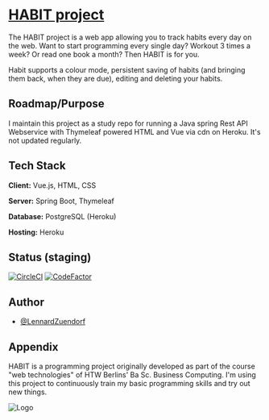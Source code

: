 # [HABIT project](https://habit-project.herokuapp.com/)

The HABIT project is a web app allowing you to track habits every day on the web.
Want to start programming every single day? Workout 3 times a week? Or read one book a month? Then HABIT is for you.

Habit supports a colour mode, persistent saving of habits (and bringing them back, when they are due), editing and deleting your habits.

## Roadmap/Purpose
I maintain this project as a study repo for running a Java spring Rest API Webservice with Thymeleaf powered HTML and Vue via cdn on Heroku. It's not updated regularly. 

## Tech Stack

**Client:** Vue.js, HTML, CSS

**Server:** Spring Boot, Thymeleaf

**Database:** PostgreSQL (Heroku)

**Hosting:** Heroku


## Status (staging)

[![CircleCI](https://circleci.com/gh/LennardZuendorf/project_habit.svg?style=shield)](https://circleci.com/gh/circleci/circleci-docs)
[![CodeFactor](https://www.codefactor.io/repository/github/lennardzuendorf/project_habit/badge)](https://www.codefactor.io/repository/github/lennardzuendorf/project_habit)

## Author

- [@LennardZuendorf](https://github.com/LennardZuendorf)


## Appendix


HABIT is a programming project originally developed as part of the course "web technologies" of HTW Berlins' Ba Sc. Business Computing. I'm using this project to continuously train my basic programming skills and try out new things. 

![Logo](https://raw.githubusercontent.com/LennardZuendorf/HABIT/workingBranch/src/main/resources/static/img/logo_long.svg)
